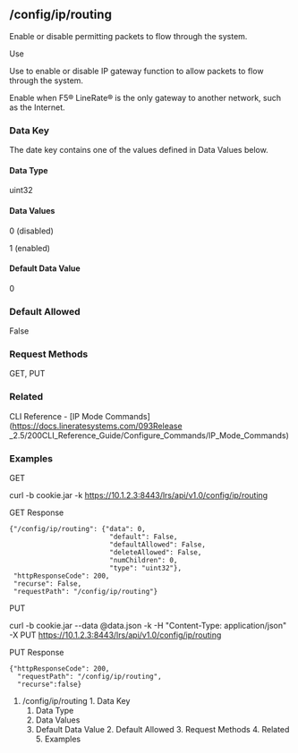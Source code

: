 ## /config/ip/routing

Enable or disable permitting packets to flow through the system.

Use

Use to enable or disable IP gateway function to allow packets to flow through
the system.

Enable when F5® LineRate® is the only gateway to another network, such as the
Internet.

### Data Key

The date key contains one of the values defined in Data Values below.

#### Data Type

uint32

#### Data Values

0 (disabled)

1 (enabled)

#### Default Data Value

0

### Default Allowed

False

### Request Methods

GET, PUT

### Related

CLI Reference - [IP Mode Commands](https://docs.lineratesystems.com/093Release
_2.5/200CLI_Reference_Guide/Configure_Commands/IP_Mode_Commands)

### Examples

GET

curl -b cookie.jar -k https://10.1.2.3:8443/lrs/api/v1.0/config/ip/routing

GET Response

    
    {"/config/ip/routing": {"data": 0,
                             "default": False,
                             "defaultAllowed": False,
                             "deleteAllowed": False,
                             "numChildren": 0,
                             "type": "uint32"},
     "httpResponseCode": 200,
     "recurse": False,
     "requestPath": "/config/ip/routing"}
    

PUT

curl -b cookie.jar --data @data.json -k -H "Content-Type: application/json" -X
PUT https://10.1.2.3:8443/lrs/api/v1.0/config/ip/routing

PUT Response

    
    {"httpResponseCode": 200,
      "requestPath": "/config/ip/routing",
      "recurse":false}

  1. /config/ip/routing
    1. Data Key
      1. Data Type
      2. Data Values
      3. Default Data Value
    2. Default Allowed
    3. Request Methods
    4. Related
    5. Examples

